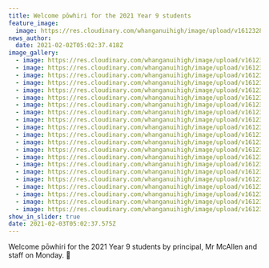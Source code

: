 ```yaml
---
title: Welcome pōwhiri for the 2021 Year 9 students
feature_image:
  image: https://res.cloudinary.com/whanganuihigh/image/upload/v1612328603/News/P%C5%8Dwhiri%20for%20the%202021%20Year%209%20students/1.143607211_3894749480568118_7130179710772020196_o.jpg
news_author:
  date: 2021-02-02T05:02:37.418Z
image_gallery:
  - image: https://res.cloudinary.com/whanganuihigh/image/upload/v1612328605/News/P%C5%8Dwhiri%20for%20the%202021%20Year%209%20students/2.144338150_3894747540568312_1914579532762879232_o.jpg
  - image: https://res.cloudinary.com/whanganuihigh/image/upload/v1612328606/News/P%C5%8Dwhiri%20for%20the%202021%20Year%209%20students/3.144497437_3894746583901741_3300546690817902407_o.jpg
  - image: https://res.cloudinary.com/whanganuihigh/image/upload/v1612328607/News/P%C5%8Dwhiri%20for%20the%202021%20Year%209%20students/4.145652882_3894748843901515_8768848323467487081_o.jpg
  - image: https://res.cloudinary.com/whanganuihigh/image/upload/v1612328607/News/P%C5%8Dwhiri%20for%20the%202021%20Year%209%20students/5.145801704_3894747953901604_4057056619395381534_o.jpg
  - image: https://res.cloudinary.com/whanganuihigh/image/upload/v1612328607/News/P%C5%8Dwhiri%20for%20the%202021%20Year%209%20students/6.145306346_3894749360568130_6453884349910453105_o.jpg
  - image: https://res.cloudinary.com/whanganuihigh/image/upload/v1612328608/News/P%C5%8Dwhiri%20for%20the%202021%20Year%209%20students/7.143912756_3894749453901454_7086190892970581086_o.jpg
  - image: https://res.cloudinary.com/whanganuihigh/image/upload/v1612328608/News/P%C5%8Dwhiri%20for%20the%202021%20Year%209%20students/8.145041885_3894749627234770_5249403870154819964_o.jpg
  - image: https://res.cloudinary.com/whanganuihigh/image/upload/v1612328609/News/P%C5%8Dwhiri%20for%20the%202021%20Year%209%20students/9.144065265_3894748383901561_3934479573023058431_o.jpg
  - image: https://res.cloudinary.com/whanganuihigh/image/upload/v1612328603/News/P%C5%8Dwhiri%20for%20the%202021%20Year%209%20students/10.145216782_3894747500568316_4809543149610543323_o.jpg
  - image: https://res.cloudinary.com/whanganuihigh/image/upload/v1612328603/News/P%C5%8Dwhiri%20for%20the%202021%20Year%209%20students/11.143978995_3894747547234978_8925320308875408990_o.jpg
  - image: https://res.cloudinary.com/whanganuihigh/image/upload/v1612328603/News/P%C5%8Dwhiri%20for%20the%202021%20Year%209%20students/14.145744253_3894746863901713_2284676569429564563_o.jpg
  - image: https://res.cloudinary.com/whanganuihigh/image/upload/v1612328603/News/P%C5%8Dwhiri%20for%20the%202021%20Year%209%20students/15.143973350_3894744990568567_329925133621461199_o.jpg
  - image: https://res.cloudinary.com/whanganuihigh/image/upload/v1612328603/News/P%C5%8Dwhiri%20for%20the%202021%20Year%209%20students/16.143901909_3894746200568446_4605054497501248553_o.jpg
  - image: https://res.cloudinary.com/whanganuihigh/image/upload/v1612328604/News/P%C5%8Dwhiri%20for%20the%202021%20Year%209%20students/17.145585841_3894745953901804_3911471760369445499_o.jpg
  - image: https://res.cloudinary.com/whanganuihigh/image/upload/v1612328604/News/P%C5%8Dwhiri%20for%20the%202021%20Year%209%20students/18.143607211_3894745290568537_1619850794023148183_o.jpg
  - image: https://res.cloudinary.com/whanganuihigh/image/upload/v1612328604/News/P%C5%8Dwhiri%20for%20the%202021%20Year%209%20students/19.144553880_3894745737235159_3785742281574359758_o.jpg
  - image: https://res.cloudinary.com/whanganuihigh/image/upload/v1612328605/News/P%C5%8Dwhiri%20for%20the%202021%20Year%209%20students/20.144746087_3894746187235114_1128751069248535108_o.jpg
  - image: https://res.cloudinary.com/whanganuihigh/image/upload/v1612328605/News/P%C5%8Dwhiri%20for%20the%202021%20Year%209%20students/21.145284002_3894748570568209_938027138156816722_o.jpg
  - image: https://res.cloudinary.com/whanganuihigh/image/upload/v1612328606/News/P%C5%8Dwhiri%20for%20the%202021%20Year%209%20students/22.145095625_3894746737235059_6744365254428630226_o.jpg
  - image: https://res.cloudinary.com/whanganuihigh/image/upload/v1612328606/News/P%C5%8Dwhiri%20for%20the%202021%20Year%209%20students/23.144757894_3894748407234892_2644344931995108431_o.jpg
  - image: https://res.cloudinary.com/whanganuihigh/image/upload/v1612328606/News/P%C5%8Dwhiri%20for%20the%202021%20Year%209%20students/24.144259483_3894767650566301_7498219887369553542_o.jpg
show_in_slider: true
date: 2021-02-03T05:02:37.575Z
---
```

Welcome pōwhiri for the 2021 Year 9 students by principal, Mr McAllen and staff on Monday. 🥰